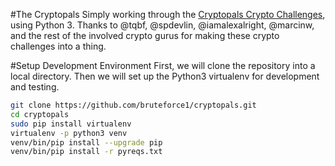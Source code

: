 #The Cryptopals
Simply working through the [Cryptopals Crypto Challenges](http://cryptopals.com), using Python 3.  Thanks to @tqbf, @spdevlin, @iamalexalright, @marcinw, and the rest of the involved crypto gurus for making these crypto challenges into a thing.

#Setup Development Environment
First, we will clone the repository into a local directory.  Then we will set up the Python3 virtualenv for development and testing.

```bash
git clone https://github.com/bruteforce1/cryptopals.git
cd cryptopals
sudo pip install virtualenv
virtualenv -p python3 venv
venv/bin/pip install --upgrade pip
venv/bin/pip install -r pyreqs.txt
```

